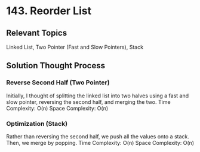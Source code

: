 # 143. Reorder List
## Relevant Topics
Linked List, Two Pointer (Fast and Slow Pointers), Stack

## Solution Thought Process
### Reverse Second Half (Two Pointer)
Initially, I thought of splitting the linked list into two halves using a fast and slow pointer, reversing the second half, and merging the two.
Time Complexity: O(n)
Space Complexity: O(n)

### Optimization (Stack)
Rather than reversing the second half, we push all the values onto a stack. Then, we merge by popping.
Time Complexity: O(n)
Space Complexity: O(n)